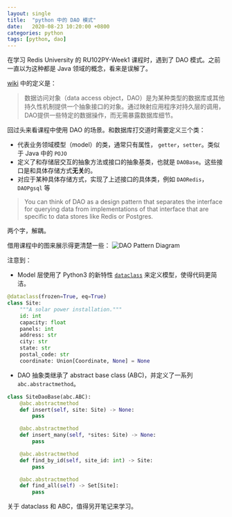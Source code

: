 ```yaml
---
layout: single
title:  "python 中的 DAO 模式"
date:   2020-08-23 10:20:00 +0800
categories: python
tags: [python, dao]
---
```


在学习 Redis University 的 RU102PY-Week1 课程时，遇到了 DAO 模式。之前一直以为这种都是 Java 领域的概念，看来是误解了。

[wiki](https://zh.wikipedia.org/wiki/%E6%95%B0%E6%8D%AE%E8%AE%BF%E9%97%AE%E5%AF%B9%E8%B1%A1) 中的定义是：
> 数据访问对象（data access object，DAO）是为某种类型的数据库或其他持久性机制提供一个抽象接口的对象。通过映射应用程序对持久层的调用，DAO提供一些特定的数据操作，而无需暴露数据库细节。

回过头来看课程中使用 DAO 的场景。和数据库打交道时需要定义三个类：
* 代表业务领域模型（model）的类，通常只有属性， `getter`，`setter`。类似于 Java 中的 `POJO`
* 定义了和存储层交互的抽象方法或接口的抽象基类，也就是 `DAOBase`。这些接口是和具体存储方式**无关**的。
* 对应于某种具体存储方式，实现了上述接口的具体类，例如 `DAORedis`，`DAOPgsql` 等

> You can think of DAO as a design pattern that separates the interface for querying data from implementations of that interface that are specific to data stores like Redis or Postgres.

两个字，解耦。

借用课程中的图来展示得更清楚一些：
![DAO Pattern Diagram](https://s3.us-east-2.amazonaws.com/assets-university.redislabs.com/ru102py/dao_diagram.png)

注意到：
* Model 层使用了 Python3 的新特性 [`dataclass`](https://docs.python.org/3.8/library/dataclasses.html) 来定义模型，使得代码更简洁。

```python
@dataclass(frozen=True, eq=True)
class Site:
    """A solar power installation."""
    id: int
    capacity: float
    panels: int
    address: str
    city: str
    state: str
    postal_code: str
    coordinate: Union[Coordinate, None] = None
```

* DAO 抽象类继承了 abstract base class (ABC)，并定义了一系列 `abc.abstractmethod`。

```python
class SiteDaoBase(abc.ABC):
    @abc.abstractmethod
    def insert(self, site: Site) -> None:
        pass

    @abc.abstractmethod
    def insert_many(self, *sites: Site) -> None:
        pass

    @abc.abstractmethod
    def find_by_id(self, site_id: int) -> Site:
        pass

    @abc.abstractmethod
    def find_all(self) -> Set[Site]:
        pass 
```

关于 dataclass 和 ABC，值得另开笔记来学习。